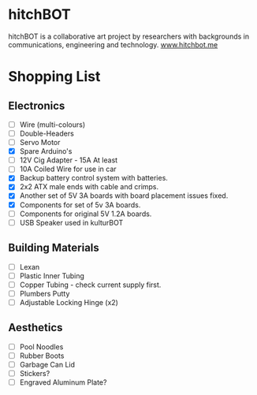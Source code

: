 hitchBOT
========

hitchBOT is a collaborative art project by researchers with backgrounds in communications, engineering and technology. www.hitchbot.me 

# Shopping List #

Electronics
---

- [ ] Wire (multi-colours)
- [ ] Double-Headers
- [ ] Servo Motor
- [X] Spare Arduino's
- [ ] 12V Cig Adapter - 15A At least
- [ ] 10A Coiled Wire for use in car
- [X] Backup battery control system with batteries.
- [X] 2x2 ATX male ends with cable and crimps.
- [X] Another set of 5V 3A boards with board placement issues fixed.
- [X] Components for set of 5v 3A boards.
- [ ] Components for original 5V 1.2A boards.
- [ ] USB Speaker used in kulturBOT

Building Materials
---

- [ ] Lexan
- [ ] Plastic Inner Tubing
- [ ] Copper Tubing - check current supply first.
- [ ] Plumbers Putty
- [ ] Adjustable Locking Hinge (x2)

Aesthetics
---

- [ ] Pool Noodles
- [ ] Rubber Boots
- [ ] Garbage Can Lid
- [ ] Stickers?
- [ ] Engraved Aluminum Plate?
